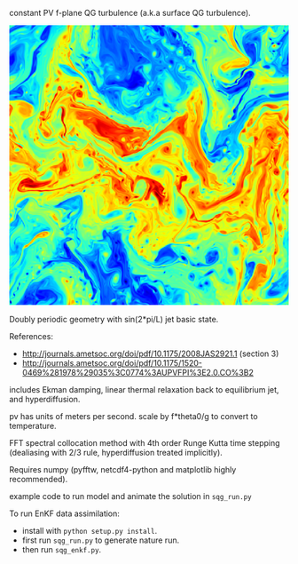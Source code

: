 constant PV f-plane QG turbulence (a.k.a surface QG turbulence).

![SQG Turbulence](sqgturb.png?raw=true "SQG Turbulence")

Doubly periodic geometry with sin(2*pi/L) jet basic state.

References:

* http://journals.ametsoc.org/doi/pdf/10.1175/2008JAS2921.1 (section 3)
* http://journals.ametsoc.org/doi/pdf/10.1175/1520-0469%281978%29035%3C0774%3AUPVFPI%3E2.0.CO%3B2

includes Ekman damping, linear thermal relaxation back
to equilibrium jet, and hyperdiffusion.

pv has units of meters per second.
scale by f*theta0/g to convert to temperature.

FFT spectral collocation method with 4th order Runge Kutta
time stepping (dealiasing with 2/3 rule, hyperdiffusion treated implicitly).

Requires numpy (pyfftw, netcdf4-python and matplotlib  highly recommended).

example code to run model and animate the solution in ``sqg_run.py``

To run EnKF data assimilation:
* install with ``python setup.py install``.
* first run ``sqg_run.py`` to generate nature run.
* then run ``sqg_enkf.py``.
